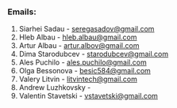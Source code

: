 ### Emails:


1. Siarhei Sadau - seregasadov@gmail.com
2. Hleb Albau - hleb.albau@gmail.com
3. Artur Albau - artur.albov@gmail.com
4. Dima Starodubcev - starodubcev@gmail.com
5. Ales Puchilo - ales.puchilo@gmail.com
6. Olga Bessonova - besic584@gmail.com
7. Valery Litvin - litvintech@gmail.com
8. Andrew Luzhkovsky - 
9. Valentin Stavetski - vstavetski@gmail.com
